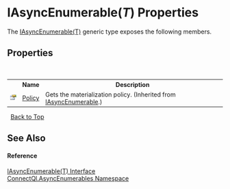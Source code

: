 # IAsyncEnumerable(*T*) Properties
 

The <a href="T_ConnectQl_AsyncEnumerables_IAsyncEnumerable_1">IAsyncEnumerable(T)</a> generic type exposes the following members.


## Properties
&nbsp;<table><tr><th></th><th>Name</th><th>Description</th></tr><tr><td>![Public property](media/pubproperty.gif "Public property")</td><td><a href="P_ConnectQl_AsyncEnumerables_IAsyncEnumerable_Policy">Policy</a></td><td>
Gets the materialization policy.
 (Inherited from <a href="T_ConnectQl_AsyncEnumerables_IAsyncEnumerable">IAsyncEnumerable</a>.)</td></tr></table>&nbsp;
<a href="#iasyncenumerable(*t*)-properties">Back to Top</a>

## See Also


#### Reference
<a href="T_ConnectQl_AsyncEnumerables_IAsyncEnumerable_1">IAsyncEnumerable(T) Interface</a><br /><a href="N_ConnectQl_AsyncEnumerables">ConnectQl.AsyncEnumerables Namespace</a><br />